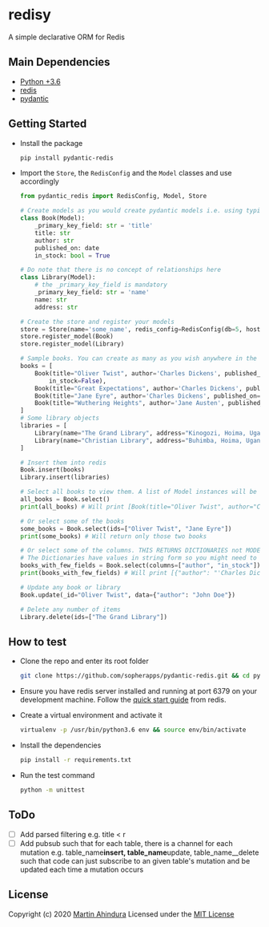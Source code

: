 # redisy

A simple declarative ORM for Redis

## Main Dependencies

- [Python +3.6](https://www.python.org)
- [redis](https://pypi.org/project/redis/)
- [pydantic](https://github.com/samuelcolvin/pydantic/)

## Getting Started

- Install the package

  ```bash
  pip install pydantic-redis
  ```

- Import the `Store`, the `RedisConfig` and the `Model` classes and use accordingly

  ```python
  from pydantic_redis import RedisConfig, Model, Store

  # Create models as you would create pydantic models i.e. using typings
  class Book(Model):
      _primary_key_field: str = 'title'
      title: str
      author: str
      published_on: date
      in_stock: bool = True

  # Do note that there is no concept of relationships here
  class Library(Model):
      # the _primary_key_field is mandatory
      _primary_key_field: str = 'name'
      name: str
      address: str

  # Create the store and register your models
  store = Store(name='some_name', redis_config=RedisConfig(db=5, host='localhost', port=6379),life_span_in_seconds=3600)
  store.register_model(Book)
  store.register_model(Library)

  # Sample books. You can create as many as you wish anywhere in the code
  books = [
      Book(title="Oliver Twist", author='Charles Dickens', published_on=date(year=1215, month=4, day=4),
          in_stock=False),
      Book(title="Great Expectations", author='Charles Dickens', published_on=date(year=1220, month=4, day=4)),
      Book(title="Jane Eyre", author='Charles Dickens', published_on=date(year=1225, month=6, day=4), in_stock=False),
      Book(title="Wuthering Heights", author='Jane Austen', published_on=date(year=1600, month=4, day=4)),
  ]
  # Some library objects
  libraries = [
      Library(name="The Grand Library", address="Kinogozi, Hoima, Uganda"),
      Library(name="Christian Library", address="Buhimba, Hoima, Uganda")
  ]

  # Insert them into redis
  Book.insert(books)
  Library.insert(libraries)

  # Select all books to view them. A list of Model instances will be returned
  all_books = Book.select()
  print(all_books) # Will print [Book(title="Oliver Twist", author="Charles Dickens", published_on=date(year=1215, month=4, day=4), in_stock=False), Book(...]

  # Or select some of the books
  some_books = Book.select(ids=["Oliver Twist", "Jane Eyre"])
  print(some_books) # Will return only those two books

  # Or select some of the columns. THIS RETURNS DICTIONARIES not MODEL Instances
  # The Dictionaries have values in string form so you might need to do some extra work
  books_with_few_fields = Book.select(columns=["author", "in_stock"])
  print(books_with_few_fields) # Will print [{"author": "'Charles Dickens", "in_stock": "True"},...]

  # Update any book or library
  Book.update(_id="Oliver Twist", data={"author": "John Doe"})

  # Delete any number of items
  Library.delete(ids=["The Grand Library"])

  ```

## How to test

- Clone the repo and enter its root folder

  ```bash
  git clone https://github.com/sopherapps/pydantic-redis.git && cd pydantic-redis
  ```

- Ensure you have redis server installed and running at port 6379 on your development machine. Follow the [quick start guide](https://redis.io/topics/quickstart) from redis.
- Create a virtual environment and activate it

  ```bash
  virtualenv -p /usr/bin/python3.6 env && source env/bin/activate
  ```

- Install the dependencies

  ```bash
  pip install -r requirements.txt
  ```

- Run the test command

  ```bash
  python -m unittest
  ```

## ToDo

- [ ] Add parsed filtering e.g. title < r
- [ ] Add pubsub such that for each table, there is a channel for each mutation e.g. table_name**insert, table_name**update, table_name\_\_delete such that code can just subscribe to an given table's mutation and be updated each time a mutation occurs

## License

Copyright (c) 2020 [Martin Ahindura](https://github.com/Tinitto) Licensed under the [MIT License](./LICENSE)
